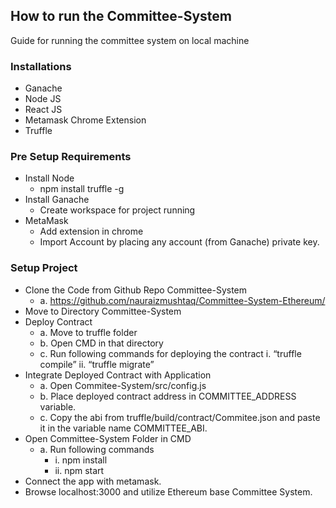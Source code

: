 ## How to run the Committee-System
Guide for running the committee system on local machine
### Installations
* Ganache
* Node JS
* React JS
* Metamask Chrome Extension
* Truffle

### Pre Setup Requirements
* Install Node
  * npm install truffle -g
* Install Ganache
  *  Create workspace for project running
* MetaMask
  * Add extension in chrome
  * Import Account by placing any account (from Ganache) private key.

### Setup Project
* Clone the Code from Github Repo Committee-System
  * a. https://github.com/nauraizmushtaq/Committee-System-Ethereum/
* Move to Directory Committee-System
* Deploy Contract
  * a. Move to truffle folder
  * b. Open CMD in that directory
  * c. Run following commands for deploying the contract
    i. “truffle compile”
    ii. “truffle migrate”
* Integrate Deployed Contract with Application
  * a. Open Commitee-System/src/config.js
  * b. Place deployed contract address in COMMITTEE_ADDRESS variable.
  * c. Copy the abi from truffle/build/contract/Commitee.json and paste it in the variable
    name COMMITTEE_ABI.
* Open Committee-System Folder in CMD
  * a. Run following commands
    * i. npm install
    * ii. npm start
* Connect the app with metamask.
* Browse localhost:3000 and utilize Ethereum base Committee System.
